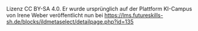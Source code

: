 Lizenz CC BY-SA 4.0. Er wurde ursprünglich auf der Plattform KI-Campus von Irene Weber veröffentlicht nun bei https://lms.futureskills-sh.de/blocks/ildmetaselect/detailpage.php?id=135

